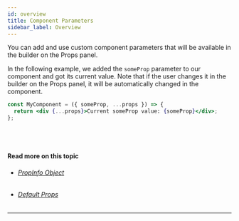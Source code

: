 ```yaml
---
id: overview
title: Component Parameters
sidebar_label: Overview
---
```


You can add and use custom component parameters that will be available in the builder on the Props panel.

In the following example, we added the `someProp` parameter to our component and got its current value. Note that if the user changes it in the builder on the Props panel, it will be automatically changed in the component.

```jsx
const MyComponent = ({ someProp, ...props }) => {
  return <div {...props}>Current someProp value: {someProp}</div>;
};
```

###### &nbsp;

#### Read more on this topic

- ###### [PropInfo Object](/components/properties/propinfo-object)
- ###### [Default Props](/components/properties/default-props)

---
